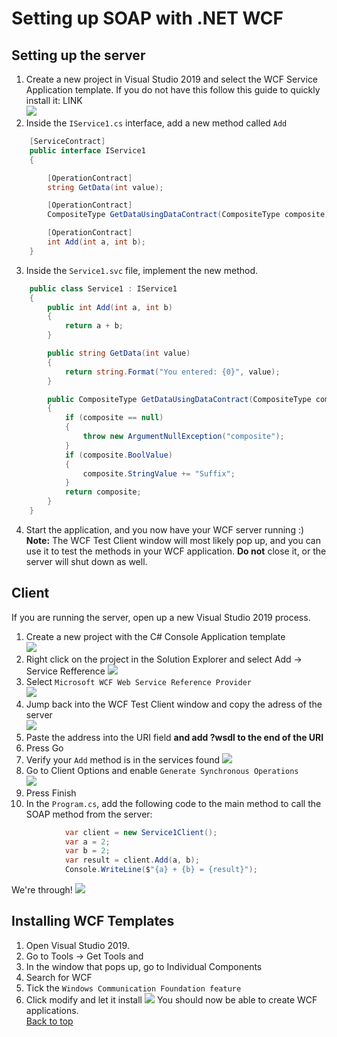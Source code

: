 # Setting up SOAP with .NET WCF

## Setting up the server
1. Create a new project in Visual Studio 2019 and select the WCF Service Application template. If you do not have this follow this guide to quickly install it: LINK  
![](https://i.imgur.com/Dhkhg5Q.png)
2. Inside the `IService1.cs` interface, add a new method called `Add`  
``` cs
    [ServiceContract]
    public interface IService1
    {

        [OperationContract]
        string GetData(int value);

        [OperationContract]
        CompositeType GetDataUsingDataContract(CompositeType composite);

        [OperationContract]
        int Add(int a, int b);
    }

```  
3. Inside the `Service1.svc` file, implement the new method.  
``` cs
    public class Service1 : IService1
    {
        public int Add(int a, int b)
        {
            return a + b;
        }

        public string GetData(int value)
        {
            return string.Format("You entered: {0}", value);
        }

        public CompositeType GetDataUsingDataContract(CompositeType composite)
        {
            if (composite == null)
            {
                throw new ArgumentNullException("composite");
            }
            if (composite.BoolValue)
            {
                composite.StringValue += "Suffix";
            }
            return composite;
        }
    }
```  
4. Start the application, and you now have your WCF server running :)
**Note:**
The WCF Test Client window will most likely pop up, and you can use it to test the methods in your WCF application. **Do not** close it, or the server will shut down as well.  

## Client
If you are running the server, open up a new Visual Studio 2019 process.  
1. Create a new project with the C# Console Application template  
![](https://i.imgur.com/wXbNmF9.png)
2. Right click on the project in the Solution Explorer and select Add -> Service Refference
![](https://i.imgur.com/EFF2ROu.png)
3. Select `Microsoft WCF Web Service Reference Provider`  
![](https://i.imgur.com/drrG59D.png)
4. Jump back into the WCF Test Client window and copy the adress of the server  
![](https://i.imgur.com/wy4YjLd.png)  
5. Paste the address into the URI field **and add ?wsdl to the end of the URI**
6. Press Go
7. Verify your `Add` method is in the services found
![](https://i.imgur.com/VLvudTQ.png)
8. Go to Client Options and enable `Generate Synchronous Operations`  
![](https://i.imgur.com/nLAMflr.png)
9. Press Finish
10. In the `Program.cs`, add the following code to the main method to call the SOAP method from the server:  
``` cs
            var client = new Service1Client();
            var a = 2;
            var b = 2;
            var result = client.Add(a, b);
            Console.WriteLine($"{a} + {b} = {result}");
```  
We're through!
![](https://i.imgur.com/gswRNXD.png)


## Installing WCF Templates
1. Open Visual Studio 2019.
2. Go to Tools -> Get Tools and 
3. In the window that pops up, go to Individual Components
4. Search for WCF
5. Tick the `Windows Communication Foundation feature`
6. Click modify and let it install
![](https://i.imgur.com/nLX5C8d.png)
You should now be able to create WCF applications.  
[Back to top](#Setting-up-the-server)
